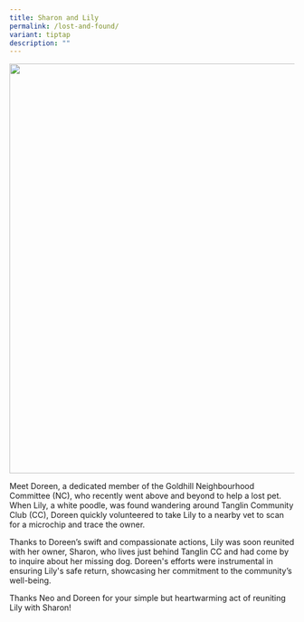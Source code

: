 ```yaml
---
title: Sharon and Lily
permalink: /lost-and-found/
variant: tiptap
description: ""
---
```

<div class="isomer-image-wrapper">
<img style="width: 725px; color: rgb(0, 0, 0); font-family: system-ui, -apple-system, &quot;system-ui&quot;, &quot;Segoe UI&quot;, Roboto, Oxygen, Ubuntu, Cantarell, &quot;Open Sans&quot;, &quot;Helvetica Neue&quot;, sans-serif; font-size: medium; font-style: normal; font-variant-ligatures: normal; font-variant-caps: normal; font-weight: 400; letter-spacing: normal; orphans: 2; text-align: start; text-indent: 0px; text-transform: none; widows: 2; word-spacing: 0px; -webkit-text-stroke-width: 0px; white-space: normal; text-decoration-thickness: initial; text-decoration-style: initial; text-decoration-color: initial;" height="auto" width="100%" src="https://moca.sgp1.cdn.digitaloceanspaces.com/Our%20People/614d41cf436fbd38fc3eef33_239728458_275391804406586_8462357195152201317_n.webp">
</div>
<p></p>
<p>Meet Doreen, a dedicated member of the Goldhill Neighbourhood Committee
(NC), who recently went above and beyond to help a lost pet. When Lily,
a white poodle, was found wandering around Tanglin Community Club (CC),
Doreen quickly volunteered to take Lily to a nearby vet to scan for a microchip
and trace the owner.</p>
<p>Thanks to Doreen’s swift and compassionate actions, Lily was soon reunited
with her owner, Sharon, who lives just behind Tanglin CC and had come by
to inquire about her missing dog. Doreen's efforts were instrumental in
ensuring Lily's safe return, showcasing her commitment to the community’s
well-being.</p>
<p>Thanks Neo and Doreen for your simple but heartwarming act of reuniting
Lily with Sharon!</p>